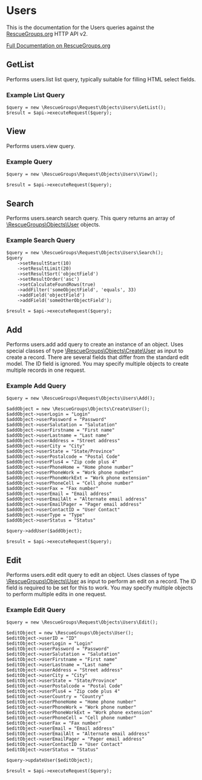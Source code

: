 # Users

This is the documentation for the Users queries against the [RescueGroups.org](https://www.rescuegroups.org/) HTTP API v2.

[Full Documentation on RescueGroups.org](https://userguide.rescuegroups.org/display/APIDG/Object+definitions#Objectdefinitions-users)

## GetList


Performs users.list list query, typically suitable for filling HTML select fields.

### Example List Query

    $query = new \RescueGroups\Request\Objects\Users\GetList();
    $result = $api->executeRequest($query);





## View






Performs users.view query.

### Example Query

    $query = new \RescueGroups\Request\Objects\Users\View();

    $result = $api->executeRequest($query);


## Search

Performs users.search search query. This query returns an array of [\RescueGroups\Objects\User](../../src/Objects/User.php) objects.

### Example Search Query

    $query = new \RescueGroups\Request\Objects\Users\Search();
    $query
        ->setResultStart(10)
        ->setResultLimit(20)
        ->setResultSort('objectField')
        ->setResultOrder('asc')
        ->setCalculateFoundRows(true)
        ->addFilter('someObjectField', 'equals', 33)
        ->addField('objectField')
        ->addField('someOtherObjectField');

    $result = $api->executeRequest($query);






## Add





Performs users.add add query to create an instance of an object. Uses special classes of type [\RescueGroups\Objects\Create\User](../../src/Objects/User.php) as input to create a record. There are several fields that differ from the standard edit model. The ID field is ignored. You may specify multiple objects to create multiple records in one request.

### Example Add Query

    $query = new \RescueGroups\Request\Objects\Users\Add();

    $addObject = new \RescueGroups\Objects\Create\User();
    $addObject->userLogin = "Login"
    $addObject->userPassword = "Password"
    $addObject->userSalutation = "Salutation"
    $addObject->userFirstname = "First name"
    $addObject->userLastname = "Last name"
    $addObject->userAddress = "Street address"
    $addObject->userCity = "City"
    $addObject->userState = "State/Province"
    $addObject->userPostalcode = "Postal Code"
    $addObject->userPlus4 = "Zip code plus 4"
    $addObject->userPhoneHome = "Home phone number"
    $addObject->userPhoneWork = "Work phone number"
    $addObject->userPhoneWorkExt = "Work phone extension"
    $addObject->userPhoneCell = "Cell phone number"
    $addObject->userFax = "Fax number"
    $addObject->userEmail = "Email address"
    $addObject->userEmailAlt = "Alternate email address"
    $addObject->userEmailPager = "Pager email address"
    $addObject->userContactID = "User Contact"
    $addObject->userType = "Type"
    $addObject->userStatus = "Status"

    $query->addUser($addObject);

    $result = $api->executeRequest($query);


## Edit



Performs users.edit edit query to edit an object. Uses classes of type [\RescueGroups\Objects\User](../../src/Objects/User.php) as input to perform an edit on a record. The ID field is required to be set for this to work. You may specify multiple objects to perform multiple edits in one request.

### Example Edit Query

    $query = new \RescueGroups\Request\Objects\Users\Edit();

    $editObject = new \RescueGroups\Objects\User();
    $editObject->userID = "ID"
    $editObject->userLogin = "Login"
    $editObject->userPassword = "Password"
    $editObject->userSalutation = "Salutation"
    $editObject->userFirstname = "First name"
    $editObject->userLastname = "Last name"
    $editObject->userAddress = "Street address"
    $editObject->userCity = "City"
    $editObject->userState = "State/Province"
    $editObject->userPostalcode = "Postal Code"
    $editObject->userPlus4 = "Zip code plus 4"
    $editObject->userCountry = "Country"
    $editObject->userPhoneHome = "Home phone number"
    $editObject->userPhoneWork = "Work phone number"
    $editObject->userPhoneWorkExt = "Work phone extension"
    $editObject->userPhoneCell = "Cell phone number"
    $editObject->userFax = "Fax number"
    $editObject->userEmail = "Email address"
    $editObject->userEmailAlt = "Alternate email address"
    $editObject->userEmailPager = "Pager email address"
    $editObject->userContactID = "User Contact"
    $editObject->userStatus = "Status"

    $query->updateUser($editObject);

    $result = $api->executeRequest($query);




